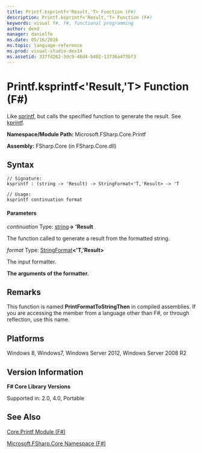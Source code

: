 ```yaml
---
title: Printf.ksprintf<'Result,'T> Function (F#)
description: Printf.ksprintf<'Result,'T> Function (F#)
keywords: visual f#, f#, functional programming
author: dend
manager: danielfe
ms.date: 05/16/2016
ms.topic: language-reference
ms.prod: visual-studio-dev14
ms.assetid: 337fd262-3dc9-48d4-b402-13736a473bf3 
---
```


# Printf.ksprintf<'Result,'T> Function (F#)

Like [sprintf](https://msdn.microsoft.com/library/d66bc456-582f-48ec-8054-ca48d99d6ffd), but calls the specified function to generate the result. See [kprintf](https://msdn.microsoft.com/library/fa31f68e-f039-4406-b9e1-688945430124).

**Namespace/Module Path:** Microsoft.FSharp.Core.Printf

**Assembly:** FSharp.Core (in FSharp.Core.dll)


## Syntax

```
// Signature:
ksprintf : (string -> 'Result) -> StringFormat<'T,'Result> -> 'T

// Usage:
ksprintf continuation format
```

#### Parameters
*continuation*
Type: [string](https://msdn.microsoft.com/library/12b97856-ec80-4f70-a018-afb0753f755a)**-&gt; 'Result**


The function called to generate a result from the formatted string.


*format*
Type: [StringFormat](https://msdn.microsoft.com/library/d69a911f-3a25-42fa-bd51-a9c9c1102fa8)**&lt;'T,'Result&gt;**


The input formatter.



**The arguments of the formatter.**
## Remarks
This function is named **PrintFormatToStringThen** in compiled assemblies. If you are accessing the member from a language other than F#, or through reflection, use this name.


## Platforms
Windows 8, Windows7, Windows Server 2012, Windows Server 2008 R2


## Version Information
**F# Core Library Versions**

Supported in: 2.0, 4.0, Portable




## See Also
[Core.Printf Module &#40;F&#35;&#41;](Core.Printf-Module-%5BFSharp%5D.md)

[Microsoft.FSharp.Core Namespace &#40;F&#35;&#41;](Microsoft.FSharp.Core-Namespace-%5BFSharp%5D.md)

